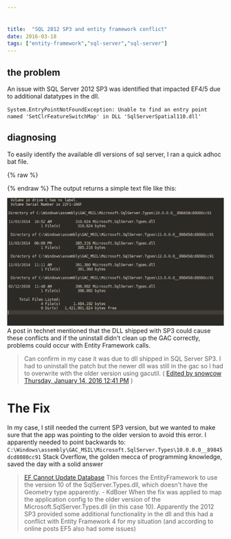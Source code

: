 ```yaml
---


title:  "SQL 2012 SP3 and entity framework conflict"
date: 2016-03-18
tags: ["entity-framework","sql-server","sql-server"]
---
```


## the problem

An issue with SQL Server 2012 SP3 was identified that impacted EF4/5 due to additional datatypes in the dll.

    System.EntryPointNotFoundException: Unable to find an entry point named 'SetClrFeatureSwitchMap' in DLL 'SqlServerSpatial110.dll'

## diagnosing

To easily identify the available dll versions of sql server, I ran a quick adhoc bat file.

{% raw %}
 <script src="https://gist.github.com/sheldonhull/88ff6ce9caa927a27804.js"></script>
{% endraw %}
 The output returns a simple text file like this:

![](/assets/img/SNAG-0035_pucmdd.jpg)
A post in technet mentioned that the DLL shipped with SP3 could cause these conflicts and if the uninstall didn't clean up the GAC correctly, problems could occur with Entity Framework calls.

> Can confirm in my case it was due to dll shipped in SQL Server SP3.  I had to uninstall the patch but the newer dll was still in the gac so I had to overwrite with the older version using gacutil. ( [Edited by snowcow Thursday, January 14, 2016 12:41 PM](https://social.technet.microsoft.com/Forums/appvirtualization/en-US/72d07fcb-e3cb-45f1-bff5-abeb13adc5f8/entity-framework-cant-make-updates-in-db-missing-entry-point-setclrfeatureswitchmap-in?forum=sqldataaccess) )

# The Fix

In my case, I still needed the current SP3 version, but we wanted to make sure that the app was pointing to the older version to avoid this error.
I apparently needed to point backwards to:  `C:\Windows\assembly\GAC_MSIL\Microsoft.SqlServer.Types\10.0.0.0__89845dcd8080cc91`
Stack Overflow, the golden mecca of programming knowledge, saved the day with a solid answer

> [EF Cannot Update Database](http://stackoverflow.com/a/34431276/68698)
> This forces the EntityFramework to use the version 10 of the SqlServer.Types.dll, which doesn't have the Geometry type apparently. - KdBoer
> When the fix was applied to map the application config to the older version of the Microsoft.SqlServer.Types.dll (in this case 10). Apparently the 2012 SP3 provided some additional functionality in the dll and this had a conflict with Entity Framework 4 for my situation (and according to online posts EF5 also had some issues)
